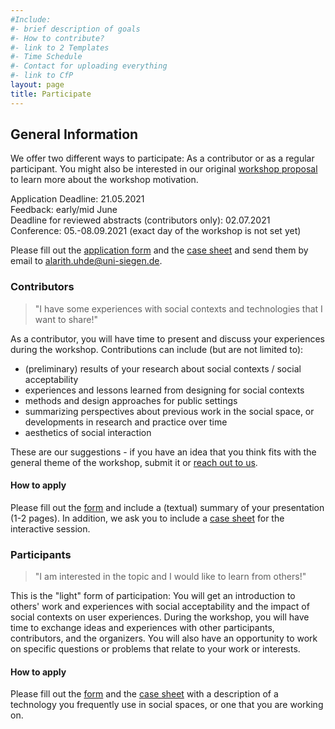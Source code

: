 ```yaml
---
#Include:
#- brief description of goals
#- How to contribute?
#- link to 2 Templates
#- Time Schedule
#- Contact for uploading everything
#- link to CfP
layout: page
title: Participate
---
```


## General Information

We offer two different ways to participate: As a contributor or as a regular
participant. You might also be interested in our original [workshop
proposal](/aips/assets/proposal.pdf) to learn more about the workshop
motivation.

<p>Application Deadline: 21.05.2021<br>
Feedback: early/mid June<br>
Deadline for reviewed abstracts (contributors only): 02.07.2021<br>
Conference: 05.-08.09.2021 (exact day of the workshop is not set yet)</p>

Please fill out the [application form](/aips/assets/ApplicationForm.docx) and
the [case sheet](/aips/assets/CaseSheet.docx) and send them by email to
[alarith.uhde@uni-siegen.de](mailto:alarith.uhde@uni-siegen.de).

### Contributors

>"I have some experiences with social contexts and technologies that I want to
>share!"

As a contributor, you will have time to present and discuss your experiences
during the workshop. Contributions can include (but are not limited to):

* (preliminary) results of your research about social contexts / social
  acceptability
* experiences and lessons learned from designing for social contexts
* methods and design approaches for public settings
* summarizing perspectives about previous work in the social space, or
  developments in research and practice over time
* aesthetics of social interaction

These are our suggestions - if you have an idea that you think fits with the
general theme of the workshop, submit it or [reach out to
us](/aips/contact.html).

#### How to apply

Please fill out the [form](/aips/assets/ApplicationForm.docx) and include
a (textual) summary of your presentation (1-2 pages). In addition, we ask you
to include a [case sheet](/aips/assets/CaseSheet.docx) for the interactive
session.

### Participants

>"I am interested in the topic and I would like to learn from others!"

This is the "light" form of participation: You will get an introduction to
others' work and experiences with social acceptability and the impact of social
contexts on user experiences. During the workshop, you will have time to
exchange ideas and experiences with other participants, contributors, and the
organizers. You will also have an opportunity to work on specific questions or
problems that relate to your work or interests.

#### How to apply

Please fill out the [form](/aips/assets/ApplicationForm.docx) and the [case
sheet](/aips/assets/CaseSheet.docx) with a description of a technology you
frequently use in social spaces, or one that you are working on.
